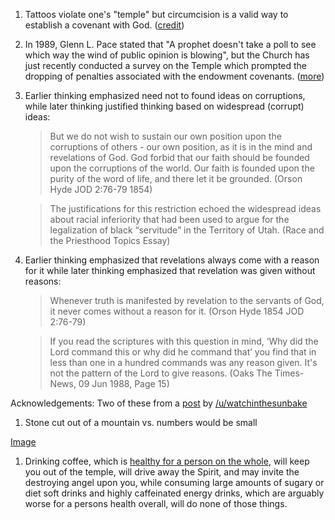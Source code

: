 
1. Tattoos violate one's "temple" but circumcision is a valid way to establish a covenant with God. ([credit](https://www.reddit.com/r/exmormon/comments/arpfhr/reminder_that_god_thinks_tattoos_violate_your/))

1. In 1989, Glenn L. Pace stated that "A prophet doesn't take a poll to see which way the wind of public opinion is blowing", but the Church has just recently conducted a survey on the Temple which prompted the dropping of penalties associated with the endowment covenants. ([more](https://faenrandir.github.io/a_careful_examination/a-prophet-does-not-poll-to-see-wind-of-public-opinion))

1. Earlier thinking emphasized need not to found ideas on corruptions, while later thinking justified thinking based on widespread (corrupt) ideas:
    > But we do not wish to sustain our own position upon the corruptions of others - our own position, as it is in the mind and revelations of God. God forbid that our faith should be founded upon the corruptions of the world. Our faith is founded upon the purity of the word of life, and there let it be grounded.  (Orson Hyde JOD 2:76-79 1854)

    > The justifications for this restriction echoed the widespread ideas about racial inferiority that had been used to argue for the legalization of black “servitude” in the Territory of Utah. (Race and the Priesthood Topics Essay)

1. Earlier thinking emphasized that revelations always come with a reason for it while later thinking emphasized that revelation was given without reasons:

    > Whenever truth is manifested by revelation to the servants of God, it never comes without a reason for it. (Orson Hyde 1854 JOD 2:76-79)

    > If you read the scriptures with this question in mind, ‘Why did the Lord command this or why did he command that’ you find that in less than one in a hundred commands was any reason given. It's not the pattern of the Lord to give reasons. (Oaks The Times-News, 09 Jun 1988, Page 15)


Acknowledgements: Two of these from a [post](https://www.reddit.com/r/exmormon/comments/bwsm4l/just_two_more_examples_of_contradictions_in/) by [/u/watchinthesunbake](https://www.reddit.com/user/watchinthesunbake)

1. Stone cut out of a mountain vs. numbers would be small

[Image](https://i.redd.it/nf7615hofr531.png)

1. Drinking coffee, which is [healthy for a person on the whole](https://www.ncbi.nlm.nih.gov/pubmed/?term=%28%28%22coffee%22%5BMeSH%20Terms%5D%20OR%20%22coffee%22%5BAll%20Fields%5D%29%20AND%20%28%22health%22%5BMeSH%20Terms%5D%20OR%20%22health%22%5BAll%20Fields%5D%29%29%20AND%20Review%5Bptyp%5D&cmd=DetailsSearch), will keep you out of the temple, will drive away the Spirit, and may invite the destroying angel upon you, while consuming large amounts of sugary or diet soft drinks and highly caffeinated energy drinks, which are arguably worse for a persons health overall, will do none of those things.


